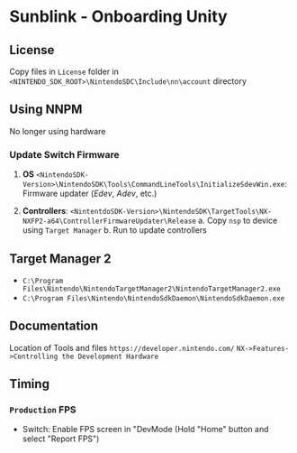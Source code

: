 # Sunblink - Onboarding Unity

## License
Copy files in `License` folder in `<NINTENDO_SDK_ROOT>\NintendoSDC\Include\nn\account` directory



## Using NNPM
 No longer using hardware

### Update Switch Firmware

1. **OS** `<NintendoSDK-Version>\NintendoSDK\Tools\CommandLineTools\InitializeSdevWin.exe`: Firmware updater (*Edev*, *Adev*, etc.)

2. **Controllers**: `<NintentdoSDK-Version>\NintendoSDK\TargetTools\NX-NXFP2-a64\ControllerFirmwareUpdater\Release` 
    a. Copy `nsp` to device using `Target Manager`
    b. Run to update controllers

 
 ## Target Manager 2
 * `C:\Program Files\Nintendo\NintendoTargetManager2\NintendoTargetManager2.exe`
 * `C:\Program Files\Nintendo\NintendoSdkDaemon\NintendoSdkDaemon.exe`


## Documentation 

Location of Tools and files `https://developer.nintendo.com/` `NX->Features->Controlling the Development Hardware` 

## Timing

### `Production` FPS
* Switch: Enable FPS screen in "DevMode (Hold "Home" button and select "Report FPS")

